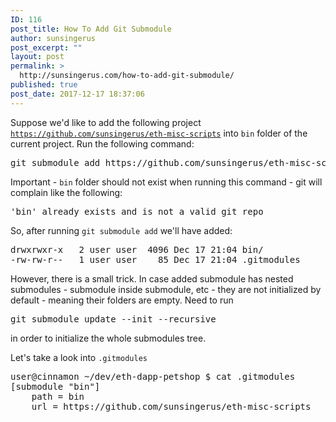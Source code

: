 ```yaml
---
ID: 116
post_title: How To Add Git Submodule
author: sunsingerus
post_excerpt: ""
layout: post
permalink: >
  http://sunsingerus.com/how-to-add-git-submodule/
published: true
post_date: 2017-12-17 18:37:06
---
```

Suppose we'd like to add the following project <code>https://github.com/sunsingerus/eth-misc-scripts</code> into <code>bin</code> folder of the current project. Run the following command:
<pre>
git submodule add https://github.com/sunsingerus/eth-misc-scripts bin
</pre>
Important - <code>bin</code> folder should not exist when running this command - git will complain like the following:
<pre>
'bin' already exists and is not a valid git repo
</pre>

So, after running <code>git submodule add</code> we'll have added:
<pre>
drwxrwxr-x   2 user user  4096 Dec 17 21:04 bin/
-rw-rw-r--   1 user user    85 Dec 17 21:04 .gitmodules
</pre>

However, there is a small trick.
In case added submodule has nested submodules - submodule inside submodule, etc - they are not initialized by default - meaning their folders are empty.
Need to run 
<pre>
git submodule update --init --recursive
</pre>
in order to initialize the whole submodules tree.

Let's take a look into <code>.gitmodules</code>
<pre>
user@cinnamon ~/dev/eth-dapp-petshop $ cat .gitmodules 
[submodule "bin"]
	path = bin
	url = https://github.com/sunsingerus/eth-misc-scripts
</pre>